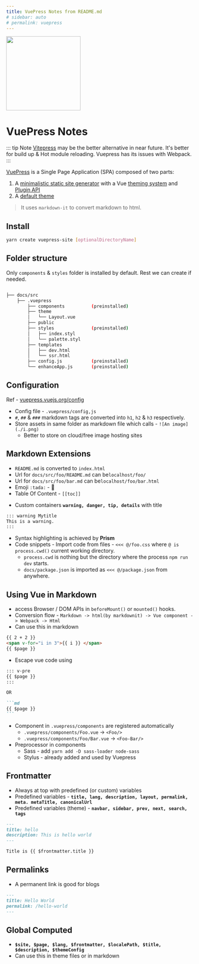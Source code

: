 ```yaml
---
title: VuePress Notes from README.md
# sidebar: auto
# permalink: vuepress
---
```


<img src="https://v1.vuepress.vuejs.org/hero.png" style=" height:200px;"/>

# VuePress Notes

::: tip Note
[Vitepress](https://vitepress.vuejs.org/) may be the better alternative in near future. It's better for build up & Hot module reloading. Vuepress has its issues with Webpack.
:::

[VuePress](https://v1.vuepress.vuejs.org) is a Single Page Application (SPA) composed of two parts:

1. A [minimalistic static site generator](https://github.com/vuejs/vuepress/tree/master/packages/%40vuepress/core) with a Vue [theming system](https://v1.vuepress.vuejs.org/theme/) and [Plugin API](https://v1.vuepress.vuejs.org/plugin/)
2. A [default theme](https://v1.vuepress.vuejs.org/theme/default-theme-config.html)

> It uses `markdown-it` to convert markdown to html.

## Install

```sh
yarn create vuepress-site [optionalDirectoryName]
```

## Folder structure

Only `components` & `styles` folder is installed by default. Rest we can create if needed.

```sh

├── docs/src
    ├── .vuepress
        ├── components          (preinstalled)
        ├── theme
        │   └── Layout.vue
        ├── public
        ├── styles              (preinstalled)
        │   ├── index.styl
        │   └── palette.styl
        ├── templates
        │   ├── dev.html
        │   └── ssr.html
        ├── config.js           (preinstalled)
        └── enhanceApp.js       (preinstalled)

```

## Configuration

Ref - [vuepress.vuejs.org/config](https://vuepress.vuejs.org/config)

- Config file - `.vuepress/config,js`
- `#`, `##` & `###` markdown tags are converted into `h1`, `h2` & `h3` respectively.
- Store assets in same folder as markdown file which calls - `![An image](./i.png)`
  - Better to store on cloud/free image hosting sites

## Markdown Extensions

- `README.md` is converted to `index.html`
- Url for `docs/src/foo/README.md` can be`localhost/foo/`
- Url for `docs/src/foo/bar.md` can be`localhost/foo/bar.html`
- Emoji `:tada:` - :tada:
- Table Of Content - `[[toc]]`

* Custom containers **`warning, danger, tip, details`** with title

```md
::: warning Mytitle
This is a warning.
:::
```

- Syntax highlighting is achieved by **Prism**
- Code snippets - Import code from files - `<<< @/foo.css` where `@ is process.cwd()` current working directory.
  - `process.cwd` is nothing but the directory where the process `npm run dev` starts.
  - `docs/package.json` is imported as `<<< @/package.json` from anywhere.

## Using Vue in Markdown

- access Browser / DOM APIs in `beforeMount()` or `mounted()` hooks.
- Conversion flow - `Markdown -> html(by markdownit) -> Vue component -> Webpack -> Html`
- Can use this in markdown

```md
{{ 2 + 2 }}
<span v-for="i in 3">{{ i }} </span>
{{ $page }}
```

- Escape vue code using

````md
::: v-pre
{{ $page }}
:::

OR

```md
{{ $page }}
```
````

- Component in `.vuepress/components` are registered automatically
  - `.vuepress/components/Foo.vue` -> `<Foo/>`
  - `.vuepress/components/Foo/Bar.vue` -> `<Foo-Bar/>`
- Preprocessor in components
  - Sass - add `yarn add -D sass-loader node-sass`
  - Stylus - already added and used by Vuepress

## Frontmatter

- Always at top with predefined (or custom) variables
- Predefined variables - **`title, lang, description, layout, permalink, meta. metaTitle, canonicalUrl`**
- Predefined variables (theme) - **`navbar, sidebar, prev, next, search, tags`**

```md
---
title: hello
description: This is hello world
---

Title is {{ $frontmatter.title }}
```

## Permalinks

- A permanent link is good for blogs

```md
---
title: Hello World
permalink: /hello-world
---
```

## Global Computed

- **`$site, $page, $lang, $frontmatter, $localePath, $title, $description, $themeConfig`**
- Can use this in theme files or in markdown
